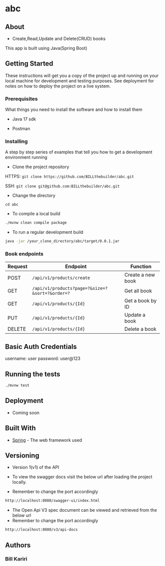 # abc

## About


- Create,Read,Update and Delete(CRUD) books


This app is built using Java(Spring Boot)


## Getting Started

These instructions will get you a copy of the project up and running on your local machine for development and testing purposes. See deployment for notes on how to deploy the project on a live system.

### Prerequisites

What things you need to install the software and how to install them

- Java 17 sdk

- Postman

### Installing

A step by step series of examples that tell you how to get a development environment running

- Clone the project repository


HTTPS: `git clone https://github.com/BILLthebuilder/abc.git`

SSH: `git clone git@github.com:BILLthebuilder/abc.git`

- Change the directory

`cd abc`

- To compile a local build

```bash
./mvnw clean compile package
```

- To run a regular development build

```bash
java -jar /your_clone_directory/abc/target/0.0.1.jar
```

### Book endpoints


| Request | Endpoint                                        | Function          |
|---------|-------------------------------------------------|-------------------|
| POST    | `/api/v1/products/create`                       | Create a new book |
| GET     | `/api/v1/products?page=?&size=?&sort=?&order=?` | Get all book      |
| GET     | `/api/v1/products/{Id}`                         | Get a book by ID  |
| PUT     | `/api/v1/products/{Id}`                         | Update a book     |
| DELETE  | `/api/v1/products/{Id}`                         | Delete a book     |

## Basic Auth Credentials
username: user
password: user@123

## Running the tests

```bash
./mvnw test
```

## Deployment

- Coming soon
## Built With

- [Spring](https://spring.io) - The web framework used

## Versioning

- Version 1(v1) of the API

- To view the swagger docs visit the below url after loading the project locally.
- Remember to change the port accordingly

```bash
http://localhost:8080/swagger-ui/index.html
```
- The Open Api V3 spec document can be viewed and retrieved from the below url
- Remember to change the port accordingly
```bash
http://localhost:8080/v3/api-docs
```
## Authors

### Bill Kariri
